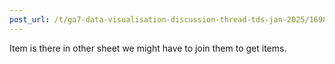 ```yaml
---
post_url: /t/ga7-data-visualisation-discussion-thread-tds-jan-2025/169888/12
---
```

Item is there in other sheet we might have to join them to get items.